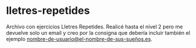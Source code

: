 # lletres-repetides
Archivo con ejercicios Lletres Repetides.
Realicé hasta el nivel 2 pero me devuelve solo un email y creo por la consigna que debería incluir también el ejemplo nombre-de-usuario@el-nombre-de-sus-sueños.es.
